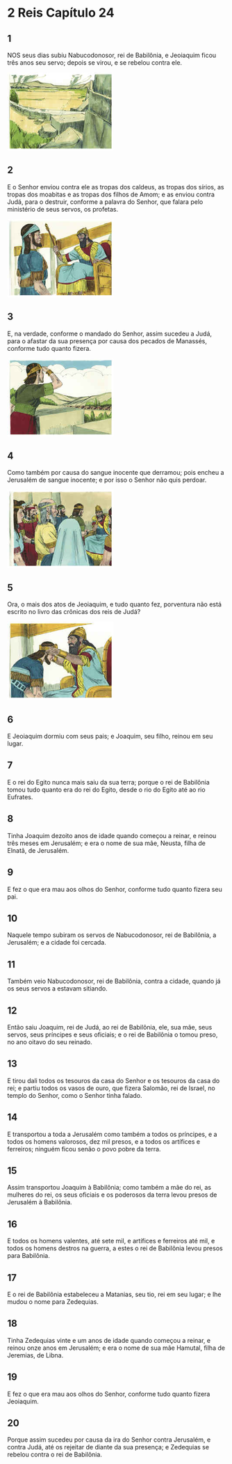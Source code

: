 # 2 Reis Capítulo 24

## 1
NOS seus dias subiu Nabucodonosor, rei de Babilônia, e Jeoiaquim ficou três anos seu servo; depois se virou, e se rebelou contra ele.

![](../.img/2Rs/24/1-0.jpg)

## 2
E o Senhor enviou contra ele as tropas dos caldeus, as tropas dos sírios, as tropas dos moabitas e as tropas dos filhos de Amom; e as enviou contra Judá, para o destruir, conforme a palavra do Senhor, que falara pelo ministério de seus servos, os profetas.

![](../.img/2Rs/24/2-0.jpg)

## 3
E, na verdade, conforme o mandado do Senhor, assim sucedeu a Judá, para o afastar da sua presença por causa dos pecados de Manassés, conforme tudo quanto fizera.

![](../.img/2Rs/24/3-0.jpg)

## 4
Como também por causa do sangue inocente que derramou; pois encheu a Jerusalém de sangue inocente; e por isso o Senhor não quis perdoar.

![](../.img/2Rs/24/4-0.jpg)

## 5
Ora, o mais dos atos de Jeoiaquim, e tudo quanto fez, porventura não está escrito no livro das crônicas dos reis de Judá?

![](../.img/2Rs/24/5-0.jpg)

## 6
E Jeoiaquim dormiu com seus pais; e Joaquim, seu filho, reinou em seu lugar.

## 7
E o rei do Egito nunca mais saiu da sua terra; porque o rei de Babilônia tomou tudo quanto era do rei do Egito, desde o rio do Egito até ao rio Eufrates.

## 8
Tinha Joaquim dezoito anos de idade quando começou a reinar, e reinou três meses em Jerusalém; e era o nome de sua mãe, Neusta, filha de Elnatã, de Jerusalém.

## 9
E fez o que era mau aos olhos do Senhor, conforme tudo quanto fizera seu pai.

## 10
Naquele tempo subiram os servos de Nabucodonosor, rei de Babilônia, a Jerusalém; e a cidade foi cercada.

## 11
Também veio Nabucodonosor, rei de Babilônia, contra a cidade, quando já os seus servos a estavam sitiando.

## 12
Então saiu Joaquim, rei de Judá, ao rei de Babilônia, ele, sua mãe, seus servos, seus príncipes e seus oficiais; e o rei de Babilônia o tomou preso, no ano oitavo do seu reinado.

## 13
E tirou dali todos os tesouros da casa do Senhor e os tesouros da casa do rei; e partiu todos os vasos de ouro, que fizera Salomão, rei de Israel, no templo do Senhor, como o Senhor tinha falado.

## 14
E transportou a toda a Jerusalém como também a todos os príncipes, e a todos os homens valorosos, dez mil presos, e a todos os artífices e ferreiros; ninguém ficou senão o povo pobre da terra.

## 15
Assim transportou Joaquim à Babilônia; como também a mãe do rei, as mulheres do rei, os seus oficiais e os poderosos da terra levou presos de Jerusalém à Babilônia.

## 16
E todos os homens valentes, até sete mil, e artífices e ferreiros até mil, e todos os homens destros na guerra, a estes o rei de Babilônia levou presos para Babilônia.

## 17
E o rei de Babilônia estabeleceu a Matanias, seu tio, rei em seu lugar; e lhe mudou o nome para Zedequias.

## 18
Tinha Zedequias vinte e um anos de idade quando começou a reinar, e reinou onze anos em Jerusalém; e era o nome de sua mãe Hamutal, filha de Jeremias, de Libna.

## 19
E fez o que era mau aos olhos do Senhor, conforme tudo quanto fizera Jeoiaquim.

## 20
Porque assim sucedeu por causa da ira do Senhor contra Jerusalém, e contra Judá, até os rejeitar de diante da sua presença; e Zedequias se rebelou contra o rei de Babilônia.

